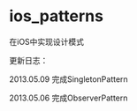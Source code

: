 ios_patterns
============

在iOS中实现设计模式

更新日志：

2013.05.09 完成SingletonPattern

2013.05.06 完成ObserverPattern
